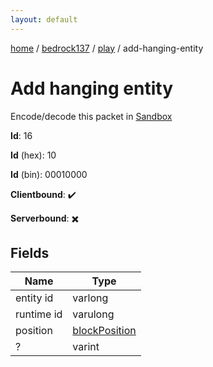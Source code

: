 ```yaml
---
layout: default
---
```


[home](/)  /  [bedrock137](/protocol/bedrock137)  /  [play](/protocol/bedrock137/play)  /  add-hanging-entity

# Add hanging entity

Encode/decode this packet in [Sandbox](../../../sandbox/bedrock137#Play.AddHangingEntity)

**Id**: 16

**Id** (hex): 10

**Id** (bin): 00010000

**Clientbound**: ✔️

**Serverbound**: ✖️

## Fields

Name | Type
---|---
entity id | varlong
runtime id | varulong
position | [blockPosition](/protocol/bedrock137/types/block-position)
? | varint
